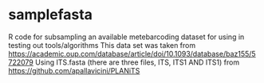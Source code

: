 # samplefasta
R code for subsampling an available metebarcoding dataset for using in testing out tools/algorithms
This data set was taken from https://academic.oup.com/database/article/doi/10.1093/database/baz155/5722079
Using ITS.fasta (there are three files, ITS, ITS1 AND ITS1) from https://github.com/apallavicini/PLANiTS
